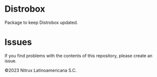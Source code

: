 # Distrobox
Package to keep Distrobox updated.

# Issues
If you find problems with the contents of this repository, please create an issue.

©2023 Nitrux Latinoamericana S.C.
